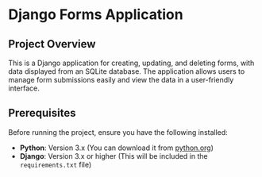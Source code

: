 # Django Forms Application

## Project Overview
This is a Django application for creating, updating, and deleting forms, with data displayed from an SQLite database. The application allows users to manage form submissions easily and view the data in a user-friendly interface.

## Prerequisites
Before running the project, ensure you have the following installed:

- **Python**: Version 3.x (You can download it from [python.org](https://www.python.org/downloads/))
- **Django**: Version 3.x or higher (This will be included in the `requirements.txt` file)
